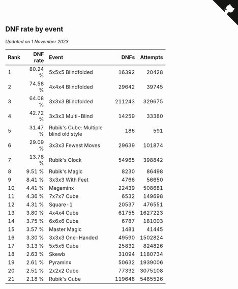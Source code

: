 ## DNF rate by event

*Updated on  1 November 2023*

| Rank | DNF rate | Event | DNFs | Attempts |
| :--- | ---: | :--- | ---: | ---: |
| 1 | 80.24 % | 5x5x5 Blindfolded | 16392 | 20428 |
| 2 | 74.58 % | 4x4x4 Blindfolded | 29642 | 39745 |
| 3 | 64.08 % | 3x3x3 Blindfolded | 211243 | 329675 |
| 4 | 42.72 % | 3x3x3 Multi-Blind | 14259 | 33380 |
| 5 | 31.47 % | Rubik's Cube: Multiple blind old style | 186 | 591 |
| 6 | 29.09 % | 3x3x3 Fewest Moves | 29639 | 101874 |
| 7 | 13.78 % | Rubik's Clock | 54965 | 398842 |
| 8 | 9.51 % | Rubik's Magic | 8230 | 86498 |
| 9 | 8.41 % | 3x3x3 With Feet | 4766 | 56650 |
| 10 | 4.41 % | Megaminx | 22439 | 508681 |
| 11 | 4.36 % | 7x7x7 Cube | 6532 | 149698 |
| 12 | 4.31 % | Square-1 | 20537 | 476551 |
| 13 | 3.80 % | 4x4x4 Cube | 61755 | 1627223 |
| 14 | 3.75 % | 6x6x6 Cube | 6787 | 181003 |
| 15 | 3.57 % | Master Magic | 1481 | 41445 |
| 16 | 3.30 % | 3x3x3 One-Handed | 49590 | 1502824 |
| 17 | 3.13 % | 5x5x5 Cube | 25832 | 824826 |
| 18 | 2.63 % | Skewb | 31094 | 1180734 |
| 19 | 2.61 % | Pyraminx | 50632 | 1939006 |
| 20 | 2.51 % | 2x2x2 Cube | 77332 | 3075108 |
| 21 | 2.18 % | Rubik's Cube | 119648 | 5485526 |


<a href="https://github.com/JustinTimeCuber/wca_statistics" class="github-corner" aria-label="View source on Github"><svg width="80" height="80" viewBox="0 0 250 250" style="fill:#151513; color:#fff; position: absolute; top: 0; border: 0; right: 0;" aria-hidden="true"><path d="M0,0 L115,115 L130,115 L142,142 L250,250 L250,0 Z"></path><path d="M128.3,109.0 C113.8,99.7 119.0,89.6 119.0,89.6 C122.0,82.7 120.5,78.6 120.5,78.6 C119.2,72.0 123.4,76.3 123.4,76.3 C127.3,80.9 125.5,87.3 125.5,87.3 C122.9,97.6 130.6,101.9 134.4,103.2" fill="currentColor" style="transform-origin: 130px 106px;" class="octo-arm"></path><path d="M115.0,115.0 C114.9,115.1 118.7,116.5 119.8,115.4 L133.7,101.6 C136.9,99.2 139.9,98.4 142.2,98.6 C133.8,88.0 127.5,74.4 143.8,58.0 C148.5,53.4 154.0,51.2 159.7,51.0 C160.3,49.4 163.2,43.6 171.4,40.1 C171.4,40.1 176.1,42.5 178.8,56.2 C183.1,58.6 187.2,61.8 190.9,65.4 C194.5,69.0 197.7,73.2 200.1,77.6 C213.8,80.2 216.3,84.9 216.3,84.9 C212.7,93.1 206.9,96.0 205.4,96.6 C205.1,102.4 203.0,107.8 198.3,112.5 C181.9,128.9 168.3,122.5 157.7,114.1 C157.9,116.9 156.7,120.9 152.7,124.9 L141.0,136.5 C139.8,137.7 141.6,141.9 141.8,141.8 Z" fill="currentColor" class="octo-body"></path></svg></a><style>.github-corner:hover .octo-arm{animation:octocat-wave 560ms ease-in-out}@keyframes octocat-wave{0%,100%{transform:rotate(0)}20%,60%{transform:rotate(-25deg)}40%,80%{transform:rotate(10deg)}}@media (max-width:500px){.github-corner:hover .octo-arm{animation:none}.github-corner .octo-arm{animation:octocat-wave 560ms ease-in-out}}</style>

